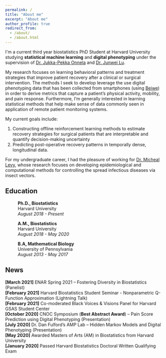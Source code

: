 ```yaml
---
permalink: /
title: "About me"
excerpt: "About me"
author_profile: true
redirect_from: 
  - /about/
  - /about.html
---
```


I'm a current third year biostatistics PhD Student at Harvard University studying **statistical machine learning** and **digital phenotyping** under the supervision of [Dr. Jukka-Pekka Onnela](https://www.hsph.harvard.edu/onnela-lab/) and [Dr. Junwei Lu](https://junwei-lu.github.io/). 

My research focuses on learning behavioral patterns and treatment strategies that improve patient recovery after a clinical or surgical intervention. The methods I seek to develop leverage the use digital phenotyping data that has been collected from smartphones (using [Beiwe](https://www.beiwe.org/)) in order to derive metrics that capture a patient’s physical activity, mobility, and pain response. Furthermore, I’m generally interested in learning statistical methods that help make sense of data commonly seen in application of remote patient monitoring systems.

My current goals include: 
1. Constructing offline reinforcement learning methods to estimate recovery strategies for surgical patients that are interpretable and quantify decision-making uncertainty
1. Predicting post-operative recovery patterns in temporally dense, longitudinal data. 

For my undergraduate career, I had the pleasure of working for [Dr. Micheal Levy](https://www.med.upenn.edu/apps/faculty/index.php/g275/p6363868), whose research focuses on developing epidemiological and computational methods for controlling the spread infectious diseases via insect vectors.

## Education

<p style="margin-left: 40px"><b>Ph.D., Biostatistics</b>
<br> Harvard University
<br><i>August 2018 - Present</i></p>

<p style="margin-left: 40px"><b>A.M., Biostatistics</b>
<br> Harvard University
<br><i>August 2018 - May 2020</i></p>

<p style="margin-left: 40px"><b>B.A, Mathematical Biology</b>
<br> University of Pennsylvania
<br><i>August 2013 - May 2017</i></p>


## News
**[March 2021]** ENAR Spring 2021 – Fostering Diversity in Biostatistics (Panelist) \
**[February 2021]** Harvard Biostatistics Student Seminar - Nonparametric Q-Function Approximation (Lightning Talk) \
**[February 2021]** Co-moderated Black Voices & Visions Panel for Harvard GSAS Student Center \
**[October 2020]** CNOC Symposium (**Best Abstract Award**) – Pain Score Prediction using Digital Phenotyping (Presentation) \
**[July 2020]** Dr. Dan Fulford’s AMP Lab – Hidden Markov Models and Digital Phenotyping (Presentation) \
**[May 2020]** Awarded Masters of Arts (AM) in Biostatistics from Harvard University \
**[January 2020]** Passed Harvard Biostatistics Doctoral Written Qualifying Exam
